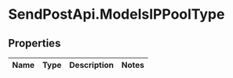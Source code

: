 # SendPostApi.ModelsIPPoolType

## Properties
Name | Type | Description | Notes
------------ | ------------- | ------------- | -------------


